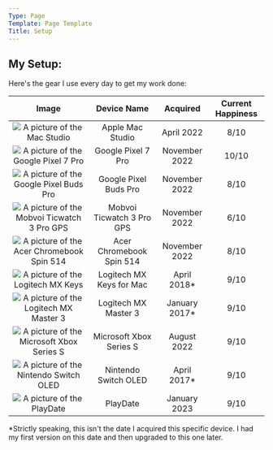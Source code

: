 ```yaml
---
Type: Page
Template: Page Template
Title: Setup
---
```


## My Setup:

Here's the gear I use every day to get my work done:

|                                                                                            Image                                                                                            |        Device Name        |    Acquired   | Current Happiness |
|:-------------------------------------------------------------------------------------------------------------------------------------------------------------------------------------------:|:-------------------------:|:-------------:|:-----------------:|
|               ![ A picture of the Mac Studio ]( https://store.storeimages.cdn-apple.com/4668/as-images.apple.com/is/mac-studio-select-202203?wid=500&hei=500&fmt=jpeg&qlt=95 )              |      Apple Mac Studio     |   April 2022  |        8/10       |
|                                          ![ A picture of the Google Pixel 7 Pro ]( https://m.media-amazon.com/images/I/61FM60RTAgL._AC_SX679_.jpg )                                         |     Google Pixel 7 Pro    | November 2022 |       10/10       |
|   ![ A picture of the Google Pixel Buds Pro ]( https://lh3.googleusercontent.com/kE8Ov3yIBARB0rUVhZ5UEwMEo91LOD2brIy7j8MbqmSx5A-rHPNqYb-Nboi9rmxE-IG1sxMUf3uoPTkW5i3NxblC4uMJ1FlIBdc=s0 )   |   Google Pixel Buds Pro   | November 2022 |        8/10       |
|                                    ![ A picture of the Mobvoi Ticwatch 3 Pro GPS ]( https://d1yt8qkhp8oydd.cloudfront.net/images/img_4784628784481288299.png )                              | Mobvoi Ticwatch 3 Pro GPS | November 2022 |        6/10       |
|                  ![ A picture of the Acer Chromebook Spin 514 ]( https://images.acer.com/is/image/acer/Chromebook-514-CB514-2H-2HT-Bl1-Silver-01c?$Series-Component-XL$ )                   |  Acer Chromebook Spin 514 | November 2022 |        8/10       |
|      ![ A picture of the Logitech MX Keys ]( https://resource.logitech.com/content/dam/logitech/en/products/keyboards/mx-keys-mac/gallery/us-int-mx-keys-for-mac-gallery-front.png )        | Logitech MX Keys for Mac  |  April 2018*  |        9/10       |
|                                   ![ A picture of the Logitech MX Master 3 ]( https://m.media-amazon.com/images/I/61qITGm5YIL._AC_SY450_.jpg )                                              |    Logitech MX Master 3   | January 2017* |        9/10       |
|                          ![ A picture of the Microsoft Xbox Series S ]( https://img-prod-cms-rt-microsoft-com.akamaized.net/cms/api/am/imageFileData/RE4FkjX?ver=c092 )                     |  Microsoft Xbox Series S  |  August 2022  |        9/10       |
|                                ![ A picture of the Nintendo Switch OLED ]( https://media.currys.biz/i/currysprod/M10227387_white?$l-large$&fmt=auto )                                       |    Nintendo Switch OLED   |  April 2017*  |        9/10       |
|                           ![ A picture of the PlayDate ]( https://cdn.geekwire.com/wp-content/uploads/2021/06/Playdate-hero-shot.78c70891ea4f-e1623180415168.jpg )                          |          PlayDate         |  January 2023 |        9/10       |

*Strictly speaking, this isn't the date I acquired this specific device. I had my first version on this date and then upgraded to this one later.